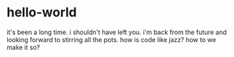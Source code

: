 # hello-world

it's been a long time. i shouldn't have left you.
i'm back from the future and looking forward to stirring all the pots.
how is code like jazz? how to we make it so?

